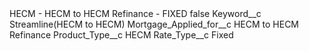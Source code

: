 <?xml version="1.0" encoding="UTF-8"?>
<CustomMetadata xmlns="http://soap.sforce.com/2006/04/metadata" xmlns:xsi="http://www.w3.org/2001/XMLSchema-instance" xmlns:xsd="http://www.w3.org/2001/XMLSchema">
    <label>HECM - HECM to HECM Refinance - FIXED</label>
    <protected>false</protected>
    <values>
        <field>Keyword__c</field>
        <value xsi:type="xsd:string">Streamline(HECM to HECM)</value>
    </values>
    <values>
        <field>Mortgage_Applied_for__c</field>
        <value xsi:type="xsd:string">HECM to HECM Refinance</value>
    </values>
    <values>
        <field>Product_Type__c</field>
        <value xsi:type="xsd:string">HECM</value>
    </values>
    <values>
        <field>Rate_Type__c</field>
        <value xsi:type="xsd:string">Fixed</value>
    </values>
</CustomMetadata>
